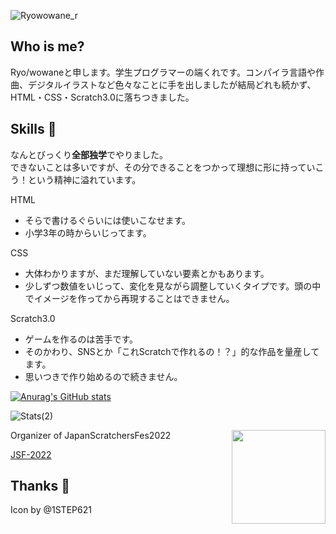 ![Ryowowane_r](https://user-images.githubusercontent.com/83564310/162962499-770f948b-7d05-4f07-b05f-4e8c41f92254.jpg)

## Who is me?
Ryo/wowaneと申します。学生プログラマーの端くれです。コンパイラ言語や作曲、デジタルイラストなど色々なことに手を出しましたが結局どれも続かず、HTML・CSS・Scratch3.0に落ちつきました。
## Skills 📝
なんとびっくり**全部独学**でやりました。  
できないことは多いですが、その分できることをつかって理想に形に持っていこう！という精神に溢れています。   

HTML 
- そらで書けるぐらいには使いこなせます。
- 小学3年の時からいじってます。

CSS 
- 大体わかりますが、まだ理解していない要素とかもあります。
- 少しずつ数値をいじって、変化を見ながら調整していくタイプです。頭の中でイメージを作ってから再現することはできません。

Scratch3.0
- ゲームを作るのは苦手です。
- そのかわり、SNSとか「これScratchで作れるの！？」的な作品を量産してます。
- 思いつきで作り始めるので続きません。

[![Anurag's GitHub stats](https://github-readme-stats.vercel.app/api?username=Tsuion)](https://github.com/anuraghazra/github-readme-stats)

![Stats(2)](https://github-readme-stats.vercel.app/api/top-langs/?username=Tsuion&layout=compact)


<img src ="https://user-images.githubusercontent.com/83564310/159403884-d0b8d125-3b94-4700-bd56-d311344ac8ce.png" align=right width="150px">

Organizer of JapanScratchersFes2022

[JSF-2022](https://github.com/JSF-2022)

## Thanks 💖

Icon by @1STEP621

